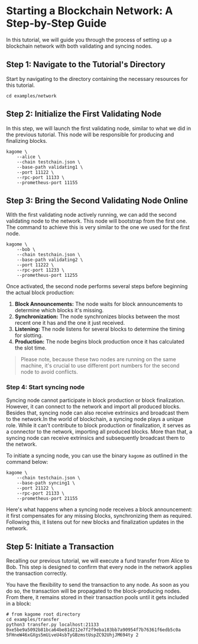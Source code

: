 [//]: # (
Copyright Quadrivium LLC
All Rights Reserved
SPDX-License-Identifier: Apache-2.0
)

# Starting a Blockchain Network: A Step-by-Step Guide

In this tutorial, we will guide you through the process of setting up a blockchain network with both validating and syncing nodes.

## Step 1: Navigate to the Tutorial's Directory

Start by navigating to the directory containing the necessary resources for this tutorial.

```shell script
cd examples/network
```

## Step 2: Initialize the First Validating Node

In this step, we will launch the first validating node, similar to what we did in the previous tutorial. This node will be responsible for producing and finalizing blocks.

```shell script
kagome \
    --alice \
    --chain testchain.json \
    --base-path validating1 \
    --port 11122 \
    --rpc-port 11133 \
    --prometheus-port 11155
```

## Step 3: Bring the Second Validating Node Online

With the first validating node actively running, we can add the second validating node to the network. This node will bootstrap from the first one. The command to achieve this is very similar to the one we used for the first node.

```shell script
kagome \
    --bob \
    --chain testchain.json \
    --base-path validating2 \
    --port 11222 \
    --rpc-port 11233 \
    --prometheus-port 11255
```

Once activated, the second node performs several steps before beginning the actual block production:

1. **Block Announcements:** The node waits for block announcements to determine which blocks it's missing.
2. **Synchronization:** The node synchronizes blocks between the most recent one it has and the one it just received.
3. **Listening:** The node listens for several blocks to determine the timing for slotting.
4. **Production:** The node begins block production once it has calculated the slot time.

> Please note, because these two nodes are running on the same machine, it's crucial to use different port numbers for the second node to avoid conflicts.

### Step 4: Start syncing node

Syncing node cannot participate in block production or block finalization. However, it can connect to the network and import all produced blocks. Besides that, syncing node can also receive extrinsics and broadcast them to the network.In the world of blockchain, a syncing node plays a unique role. While it can't contribute to block production or finalization, it serves as a connector to the network, importing all produced blocks. More than that, a syncing node can receive extrinsics and subsequently broadcast them to the network.

To initiate a syncing node, you can use the binary `kagome` as outlined in the command below:

```shell script
kagome \
    --chain testchain.json \
    --base-path syncing1 \
    --port 21122 \
    --rpc-port 21133 \
    --prometheus-port 21155
```

Here's what happens when a syncing node receives a block announcement: it first compensates for any missing blocks, synchronizing them as required. Following this, it listens out for new blocks and finalization updates in the network. 

## Step 5: Initiate a Transaction

Recalling our previous tutorial, we will execute a fund transfer from Alice to Bob. This step is designed to confirm that every node in the network applies the transaction correctly.

You have the flexibility to send the transaction to any node. As soon as you do so, the transaction will be propagated to the block-producing nodes. From there, it remains stored in their transaction pools until it gets included in a block:

```shell script
# from kagome root directory
cd examples/transfer
python3 transfer.py localhost:21133 0xe5be9a5092b81bca64be81d212e7f2f9eba183bb7a90954f7b76361f6edb5c0a 5FHneW46xGXgs5mUiveU4sbTyGBzmstUspZC92UhjJM694ty 2
```
